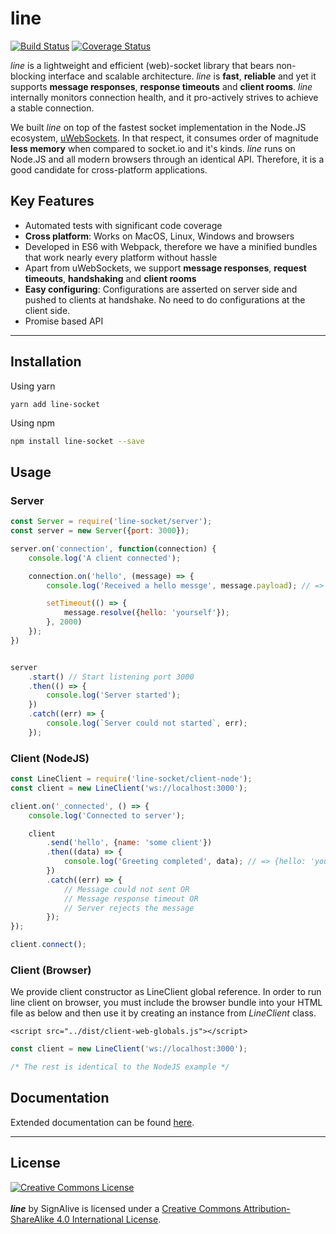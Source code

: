 
line
=====

[![Build Status](https://travis-ci.org/signalive/line.svg?branch=master)](https://travis-ci.org/signalive/line)
[![Coverage Status](https://coveralls.io/repos/github/signalive/line/badge.svg?branch=master)](https://coveralls.io/github/signalive/line?branch=master)

*line* is a lightweight and efficient (web)-socket library that bears non-blocking interface and scalable architecture.  *line* is **fast**, **reliable** and yet it supports **message responses**, **response timeouts** and **client rooms**. *line* internally monitors connection health, and it pro-actively strives to achieve a stable connection.

We built *line* on top of the fastest socket implementation in the Node.JS ecosystem, [uWebSockets](https://github.com/uWebSockets/uWebSockets). In that respect, it consumes order of magnitude **less memory** when compared to socket.io and it's kinds. *line* runs on Node.JS and all modern browsers through an identical API. Therefore, it is a good candidate for cross-platform applications.

Key Features
------------
 - Automated tests with significant code coverage
 - **Cross platform**: Works on MacOS, Linux, Windows and browsers
 - Developed in ES6 with Webpack, therefore we have a minified bundles that work nearly every platform without hassle
 - Apart from uWebSockets, we support **message responses**, **request timeouts**, **handshaking** and **client rooms**
 - **Easy configuring**: Configurations are asserted on server side and pushed to clients at handshake. No need to do configurations at the client side.
 - Promise based API


----------

Installation
--------
Using yarn
```
yarn add line-socket
```
Using npm
```sh
npm install line-socket --save
```


Usage
-------------

### Server
```js
const Server = require('line-socket/server');
const server = new Server({port: 3000});

server.on('connection', function(connection) {
    console.log('A client connected');

    connection.on('hello', (message) => {
        console.log('Received a hello messge', message.payload); // => {name: 'some client'}

        setTimeout(() => {
            message.resolve({hello: 'yourself'});
        }, 2000)
    });
})


server
    .start() // Start listening port 3000
    .then(() => {
        console.log('Server started');
    })
    .catch((err) => {
        console.log(`Server could not started`, err);
    });
```


### Client (NodeJS)
```js
const LineClient = require('line-socket/client-node');
const client = new LineClient('ws://localhost:3000');

client.on('_connected', () => {
    console.log('Connected to server');

    client
        .send('hello', {name: 'some client'})
        .then((data) => {
            console.log('Greeting completed', data); // => {hello: 'yourself'}
        })
        .catch((err) => {
            // Message could not sent OR
            // Message response timeout OR
            // Server rejects the message
        });
});

client.connect();
```




### Client (Browser)
We provide client constructor as LineClient global reference. In order to run line client on browser, you must include the browser bundle into your HTML file as below and then use it by creating an instance from *LineClient* class.
```
<script src="../dist/client-web-globals.js"></script>
```

```js
const client = new LineClient('ws://localhost:3000');

/* The rest is identical to the NodeJS example */

```


Documentation
---------------

Extended documentation can be found [here](https://signalive.github.io/line).

-----------
License
------------

<a rel="license" href="http://creativecommons.org/licenses/by-sa/4.0/"><img alt="Creative Commons License" style="border-width:0" src="https://i.creativecommons.org/l/by-sa/4.0/88x31.png" /></a><br /><br /><span xmlns:dct="http://purl.org/dc/terms/" property="dct:title">***line***</span> by <span xmlns:cc="http://creativecommons.org/ns#" property="cc:attributionName">SignAlive</span> is licensed under a <a rel="license" href="http://creativecommons.org/licenses/by-sa/4.0/">Creative Commons Attribution-ShareAlike 4.0 International License</a>.
